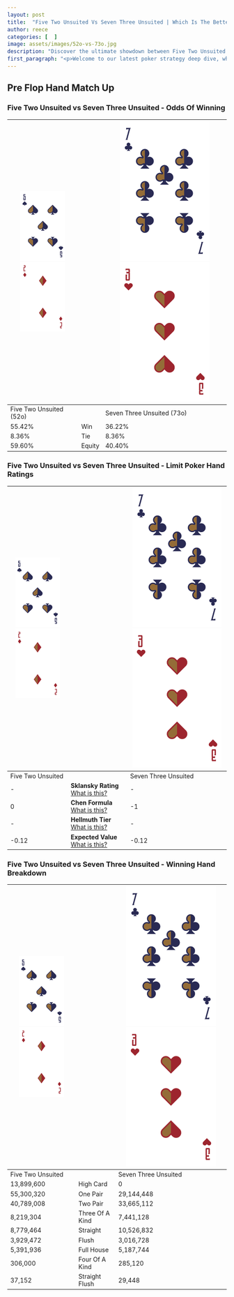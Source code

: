 ```yaml
---
layout: post
title:  "Five Two Unsuited Vs Seven Three Unsuited | Which Is The Better Hand In Poker? A Complete Guide"
author: reece
categories: [  ]
image: assets/images/52o-vs-73o.jpg
description: "Discover the ultimate showdown between Five Two Unsuited and Seven Three Unsuited in poker! Uncover the odds, strategies, and scenarios where one hand triumphs over the other. Get ready to up your poker game with this thrilling analysis."
first_paragraph: "<p>Welcome to our latest poker strategy deep dive, where we're pitting two distinct hands against each other in a high-stakes showdown: Five Two Unsuited vs Seven Three Unsuited.</p><p>In the dynamic world of poker, every decision counts, and knowing which hand holds the upper hand is key to your success at the table.</p><p>In this article, we'll dissect these two hands, explore the scenarios where one dominates the other, and equip you with the knowledge to make strategic choices that can tip the odds in your favor.</p><p>Get ready to unravel the intriguing dynamics of these poker hands and elevate your game to new heights.</p>"
---
```




[comment]: # (sp0)

## Pre Flop Hand Match Up

<div class="table hand-ratings" markdown="1"> 



### Five Two Unsuited vs Seven Three Unsuited - Odds Of Winning


    
| ![image info](assets/images/hand1/5.png) ![image info](assets/images/hand1/2o.png) |  | ![image info](assets/images/hand2/7.png) ![image info](assets/images/hand2/3o.png) |
| -------- | -------- | -------- |
| Five Two Unsuited (52o) |  | Seven Three Unsuited (73o) |
| 55.42% | Win | 36.22% |
| 8.36% | Tie | 8.36% |
| 59.60% | Equity | 40.40% |




[comment]: # (sp1)



### Five Two Unsuited vs Seven Three Unsuited - Limit Poker Hand Ratings


    
| ![image info](assets/images/hand1/5.png) ![image info](assets/images/hand1/2o.png) |  | ![image info](assets/images/hand2/7.png) ![image info](assets/images/hand2/3o.png) |
| -------- | -------- | -------- |
| Five Two Unsuited |  | Seven Three Unsuited |
| - | **Sklansky Rating** [What is this?](/sklansky-rating-explained) | - |
| 0 | **Chen Formula** [What is this?](/chen-formula-explained) | -1 |
| - | **Hellmuth Tier** [What is this?](/Hellmuth-tier-explained) | - |
| -0.12 | **Expected Value** [What is this?](/expected-value-explained) | -0.12 |




[comment]: # (sp2)



### Five Two Unsuited vs Seven Three Unsuited - Winning Hand Breakdown


    
| ![image info](assets/images/hand1/5.png) ![image info](assets/images/hand1/2o.png) |  | ![image info](assets/images/hand2/7.png) ![image info](assets/images/hand2/3o.png) |
| -------- | -------- | -------- |
| Five Two Unsuited |  | Seven Three Unsuited |
| 13,899,600 | High Card | 0 |
| 55,300,320 | One Pair | 29,144,448 |
| 40,789,008 | Two Pair | 33,665,112 |
| 8,219,304 | Three Of A Kind | 7,441,128 |
| 8,779,464 | Straight | 10,526,832 |
| 3,929,472 | Flush | 3,016,728 |
| 5,391,936 | Full House | 5,187,744 |
| 306,000 | Four Of A Kind | 285,120 |
| 37,152 | Straight Flush | 29,448 |




[comment]: # (sp3)



</div>

[comment]: # (sp4)



[comment]: # (sp5)

